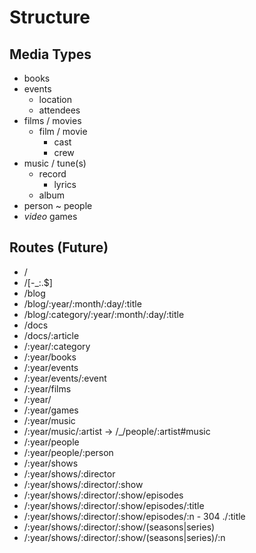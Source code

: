 # Structure

## Media Types

- books
- events
  - location
  - attendees
- films / movies
  - film / movie
    - cast
    - crew
- music / tune(s)
  - record
    - lyrics
  - album
- person ~ people
- *video* games

## Routes (Future)

- /
- /[-_:.$]
- /blog
- /blog/:year/:month/:day/:title
- /blog/:category/:year/:month/:day/:title
- /docs
- /docs/:article
- /:year/:category
- /:year/books
- /:year/events
- /:year/events/:event
- /:year/films
- /:year/
- /:year/games
- /:year/music
- /:year/music/:artist -> /_/people/:artist#music
- /:year/people
- /:year/people/:person
- /:year/shows
- /:year/shows/:director
- /:year/shows/:director/:show
- /:year/shows/:director/:show/episodes
- /:year/shows/:director/:show/episodes/:title
- /:year/shows/:director/:show/episodes/:n - 304 ./:title
- /:year/shows/:director/:show/(seasons|series)
- /:year/shows/:director/:show/(seasons|series)/:n